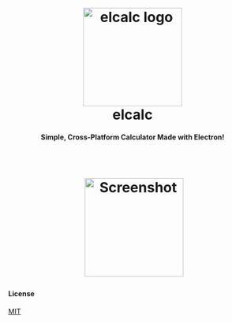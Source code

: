 <h1 align="center">
  <br>
  <a href="https://github.com/xxczaki/elcalc"><img src="https://raw.githubusercontent.com/xxczaki/elcalc/master/logo.png" alt="elcalc logo" width="200"></a>
  <br>
  elcalc
  <br>
</h1>

<h4 align="center">Simple, Cross-Platform Calculator Made with Electron!</h4>

<br>
<h1 align="center">
  <a href="https://github.com/xxczaki/elcalc"><img src="https://raw.githubusercontent.com/xxczaki/elcalc/master/screenshot.png" alt="Screenshot" width="200"></a>
</h1>

#### License

[MIT](https://opensource.org/licenses/MIT)
